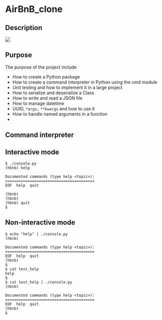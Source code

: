 # AirBnB_clone


## Description
![](https://camo.githubusercontent.com/97788fc5310cea2961d9d8dbfa9cb4b6aacd420eb1efb27372af451d7f04b7a7/68747470733a2f2f692e696d6775722e636f6d2f6f764d4e79455a2e706e67)
## Purpose
 The purpose of the project include
* How to create a Python package
* How to create a command interpreter in Python using the cmd module
* Unit testing and how to implement it in a large project
* How to serialize and deserialize a Class
* How to write and read a JSON file
* How to manage datetime
* UUID, `*args,` `**kwargs` and how to use it
* How to handle named arguments in a function
* 
## Command interpreter
## Interactive mode
```
$ ./console.py
(hbnb) help

Documented commands (type help <topic>):
========================================
EOF  help  quit

(hbnb) 
(hbnb) 
(hbnb) quit
$
```
## Non-interactive mode
```
$ echo "help" | ./console.py
(hbnb)

Documented commands (type help <topic>):
========================================
EOF  help  quit
(hbnb) 
$
$ cat test_help
help
$
$ cat test_help | ./console.py
(hbnb)

Documented commands (type help <topic>):
========================================
EOF  help  quit
(hbnb) 
$
```
